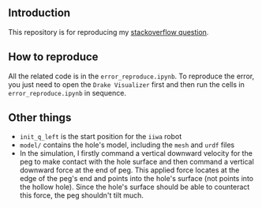 ## Introduction
This repository is for reproducing my [stackoverflow question](https://stackoverflow.com/questions/72299376/the-hydroelastic-contact-does-not-give-expected-contact-surface/72307178#72307178).

## How to reproduce
All the related code is in the `error_reproduce.ipynb`. To reproduce the error, you just need to open the `Drake Visualizer` first and then run the cells in `error_reproduce.ipynb` in sequence. 

## Other things
* `init_q_left` is the start position for the `iiwa` robot
* `model/` contains the hole's model, including the `mesh` and `urdf` files
* In the simulation, I firstly command a vertical downward velocity for the peg to make contact with the hole surface and then command a vertical downward force at the end of peg. This applied force locates at the edge of the peg's end and points into the hole's surface (not points into the hollow hole). Since the hole's surface should be able to counteract this force, the peg shouldn't tilt much.